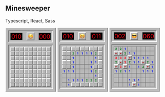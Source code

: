 ## Minesweeper

Typescript, React, Sass

<p float="left">
  <img src="minesweeper1.png" height="200" />
  <img src="minesweeper2.png" height="200" /> 
  <img src="minesweeper3.png" height="200" />
</p>
